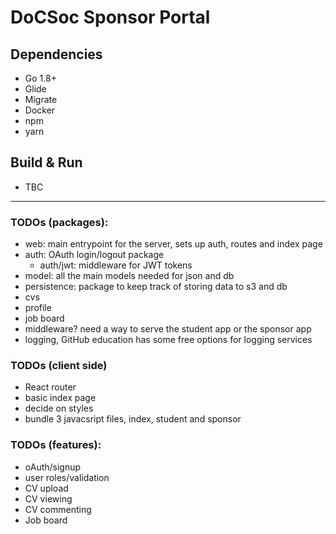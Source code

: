 # DoCSoc Sponsor Portal

## Dependencies
 - Go 1.8+
 - Glide
 - Migrate
 - Docker
 - npm
 - yarn

## Build & Run
 - TBC

---

### TODOs (packages):
 - web: main entrypoint for the server, sets up auth, routes and index page
 - auth: OAuth login/logout package
   - auth/jwt: middleware for JWT tokens
 - model: all the main models needed for json and db
 - persistence: package to keep track of storing data to s3 and db
 - cvs
 - profile
 - job board
 - middleware? need a way to serve the student app or the sponsor app
 - logging, GitHub education has some free options for logging services

### TODOs (client side)
 - React router
 - basic index page
 - decide on styles
 - bundle 3 javacsript files, index, student and sponsor

### TODOs (features):
 - oAuth/signup
 - user roles/validation
 - CV upload
 - CV viewing
 - CV commenting
 - Job board

